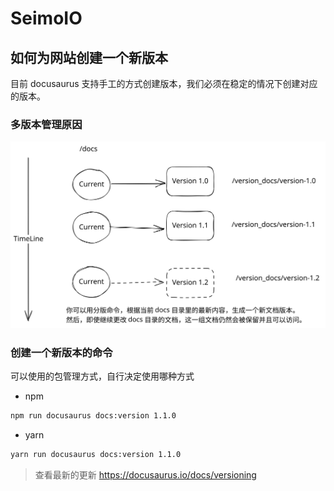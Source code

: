 # SeimoIO

## 如何为网站创建一个新版本

目前 docusaurus 支持手工的方式创建版本，我们必须在稳定的情况下创建对应的版本。

### 多版本管理原因

![image](./static/img/mutlis-versions.svg)

### 创建一个新版本的命令

可以使用的包管理方式，自行决定使用哪种方式

- npm

```bash
npm run docusaurus docs:version 1.1.0
```

- yarn

```bash
yarn run docusaurus docs:version 1.1.0
```

> 查看最新的更新 <https://docusaurus.io/docs/versioning>
